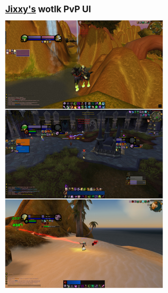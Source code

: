 # [Jixxy's](https://www.youtube.com/channel/UCq8ZnLMxji7CxevyQIqEILQ) wotlk PvP UI

<p align="center">
<a><img src="Media/ui3.jpg"/></a>
<a><img src="Media/ui1.jpg"/></a>
<a><img src="Media/ui2.jpg"/></a>
</p>